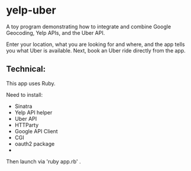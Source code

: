 # yelp-uber


A toy program demonstrating how to integrate and combine Google Geocoding, Yelp APIs, and the Uber API.

Enter your location, what you are looking for and where, and the app tells you what Uber is available.
Next, book an Uber ride directly from the app.

## Technical:
This app uses Ruby.

Need to install:
- Sinatra
- Yelp API helper
- Uber API
- HTTParty
- Google API Client
- CGI
- oauth2 package
- 
Then launch via 'ruby app.rb' .




